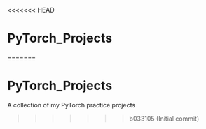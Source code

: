 <<<<<<< HEAD
# PyTorch_Projects
=======
# PyTorch_Projects
A collection of my PyTorch practice projects
>>>>>>> b033105 (Initial commit)
